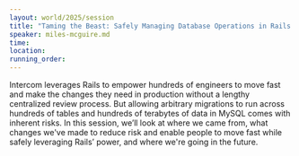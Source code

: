```yaml
---
layout: world/2025/session
title: "Taming the Beast: Safely Managing Database Operations in Rails in a Team of 100s"
speaker: miles-mcguire.md
time:
location:
running_order:
---
```


Intercom leverages Rails to empower hundreds of engineers to move fast and make the changes they need in production without a lengthy centralized review process. But allowing arbitrary migrations to run across hundreds of tables and hundreds of terabytes of data in MySQL comes with inherent risks. In this session, we’ll look at where we came from, what changes we've made to reduce risk and enable people to move fast while safely leveraging Rails’ power, and where we're going in the future.
